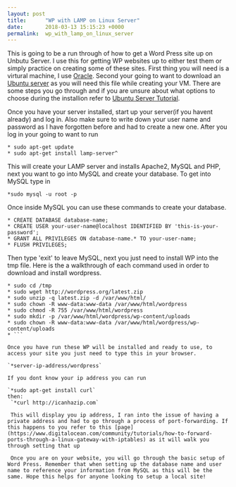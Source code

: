 ```yaml
---
layout: post
title:      "WP with LAMP on Linux Server"
date:       2018-03-13 15:15:23 +0000
permalink:  wp_with_lamp_on_linux_server
---
```



This is going to be a run through of how to get a Word Press site up on Unbutu Server. I use this for getting WP websites up to either test them or simply practice on creating some of these sites. First thing you will need is a virtural machine, I use [Oracle](https://www.virtualbox.org/). Second your going to want to download an [Ubuntu server](https://www.ubuntu.com/download/server) as you will need this file while creating your VM. There are some steps you go through and if you are unsure about what options to choose during the installion refer to [Ubuntu Server Tutorial](https://tutorials.ubuntu.com/tutorial/tutorial-install-ubuntu-server#0).

Once you have your server installed, start up your server(if you havent already) and log in. Also make sure to write down your user name and password as I have forgotten before and had to create a new one. After you log in your going to want to run

```
* sudo apt-get update
* sudo apt-get install lamp-server^ 
```

This will create your LAMP server and installs Apache2, MySQL and PHP, next you want to go into MySQL and create your database. To get into MySQL type in

`*sudo mysql -u root -p`

Once inside MySQL you can use these commands to create your database.

```
* CREATE DATABASE database-name;
* CREATE USER your-user-name@localhost IDENTIFIED BY 'this-is-your-password';
* GRANT ALL PRIVILEGES ON database-name.* TO your-user-name;
* FLUSH PRIVILEGES;
```

Then type 'exit' to leave MySQL, next you just need to install WP into the tmp file. Here is the a walkthrough of each command used in order to download and install wordpress. 

```
* sudo cd /tmp
* sudo wget http://wordpress.org/latest.zip
* sudo unzip -q latest.zip -d /var/www/html/
* sudo chown -R www-data:www-data /var/www/html/wordpress
* sudo chmod -R 755 /var/www/html/wordpress
* sudo mkdir -p /var/www/html/wordpress/wp-content/uploads
* sudo chown -R www-data:www-data /var/www/html/wordpress/wp-content/uploads
* ```

Once you have run these WP will be installed and ready to use, to access your site you just need to type this in your browser.

`*server-ip-address/wordpress`

If you dont know your ip address you can run

`*sudo apt-get install curl`
then:
 `*curl http://icanhazip.com`
 
 This will display you ip address, I ran into the issue of having a private address and had to go through a process of port-forwarding. If this happens to you refer to this [page](https://www.digitalocean.com/community/tutorials/how-to-forward-ports-through-a-linux-gateway-with-iptables) as it will walk you through setting that up
 
 Once you are on your website, you will go through the basic setup of Word Press. Remember that when setting up the database name and user name to reference your information from MySQL as this will be the same. Hope this helps for anyone looking to setup a local site!

